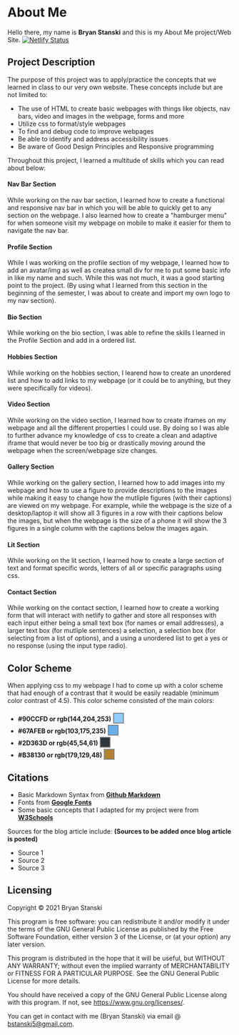# <span style="font-weight:bold">About Me</span>

Hello there, my name is **Bryan Stanski** and this is my About Me project/Web Site. [![Netlify Status](https://api.netlify.com/api/v1/badges/4e89a478-ef46-4d60-b6a5-b4724ea8b852/deploy-status)](https://app.netlify.com/sites/about-me-bryan-stanski/deploys)

## <span style="font-weight:bold">Project Description</span>

The purpose of this project was to apply/practice the concepts that we learned in class to our very own website. These concepts include but are not limited to:
* The use of HTML to create basic webpages with things like objects, nav bars, video and images in the webpage, forms and more
* Utilize css to format/style webpages
* To find and debug code to improve webpages
* Be able to identify and address accessibility issues
* Be aware of Good Design Principles and Responsive programming

Throughout this project, I learned a multitude of skills which you can read about below:

#### <span style="font-weight:bold">Nav Bar Section</span>
While working on the nav bar section, I learned how to create a functional and responsive nav bar in which you will be able to quickly get to any section on the webpage. I also learned how to create a "hamburger menu" for when someone visit my webpage on mobile to make it easier for them to navigate the nav bar. 

#### <span style="font-weight:bold">Profile Section</span>
While I was working on the profile section of my webpage, I learned how to add an avatar/img as well as createa small div for me to put some basic info in like my name and such. While this was not much, it was a good starting point to the project. (By using what I learned from this section in the beginning of the semester, I was about to create and import my own logo to my nav section).

#### <span style="font-weight:bold">Bio Section</span>
While working on the bio section, I was able to refine the skills I learned in the Profile Section and add in a ordered list.

#### <span style="font-weight:bold">Hobbies Section</span>
While working on the hobbies section, I learend how to create an unordered list and how to add links to my webpage (or it could be to anything, but they were specifically for videos).

#### <span style="font-weight:bold">Video Section</span>
While working on the video section, I learned how to create iframes on my webpage and all the different properties I could use. By doing so I was able to further advance my knowledge of css to create a clean and adaptive iframe that would never be too big or drastically moving around the webpage when the screen/webpage size changes.

#### <span style="font-weight:bold">Gallery Section</span>
While working on the gallery section, I learned how to add images into my webpage and how to use a figure to provide descriptions to the images while making it easy to change how the mutliple figures (with their captions) are viewed on my webpage. For example, while the webpage is the size of a desktop/laptop it will show all 3 figures in a row with their captions below the images, but when the webpage is the size of a phone it will show the 3 figures in a single column with the captions below the images again.

#### <span style="font-weight:bold">Lit Section</span>
While working on the lit section, I learned how to create a large section of text and format specific words, letters of all or specific paragraphs using css.

#### <span style="font-weight:bold">Contact Section</span>
While working on the contact section, I learned how to create a working form that will interact with netlify to gather and store all responses with each input either being a small text box (for names or email addresses), a larger text box (for mutliple sentences) a selection, a selection box (for selecting from a list of options), and a using a unordered list to get a yes or no response (using the input type radio).

## <span style="font-weight:bold">Color Scheme</span>

When applying css to my webpage I had to come up with a color scheme that had enough of a contrast that it would be easily readable (minimum color contrast of 4.5). This color scheme consisted of the main colors:

* <span style="font-weight:bold">#90CCFD or rgb(144,204,253)</span> <img src="Imgs/color_90ccfd.png" alt="Color #90ccfd" style="height:20px;width:20px;border: 2px solid gray;margin-bottom:-5px;margin-top:5px">
* <span style="font-weight:bold">#67AFEB or rgb(103,175,235)</span> <img src="Imgs/color_67afeb.png" alt="Color #67afeb" style="height:20px;width:20px;border: 2px solid gray;margin-bottom:-5px;margin-top:5px">
* <span style="font-weight:bold">#2D363D or rgb(45,54,61)</span> <img src="Imgs/color_2d363d.png" alt="Color #2d363d" style="height:20px;width:20px;border: 2px solid gray;margin-bottom:-5px;margin-top:5px">
* <span style="font-weight:bold">#B38130 or rgb(179,129,48)</span> <img src="Imgs/color_b38130.png" alt="Color #b38130" style="height:20px;width:20px;border: 2px solid gray;margin-bottom:-5px;margin-top:5px">

## <span style="font-weight:bold">Citations</span>

* Basic Markdown Syntax from <a href="https://docs.github.com/en/github/writing-on-github/getting-started-with-writing-and-formatting-on-github/basic-writing-and-formatting-syntax" style="font-weight:bold">Github Markdown</a>
* Fonts from <a href="https://fonts.google.com/" style="font-weight:bold">Google Fonts</a>
* Some basic concepts that I adapted for my project were from <a href="https://www.w3schools.com/" style="font-weight:bold">W3Schools</a>

Sources for the blog article include: <span style="font-weight:bold">(Sources to be added once blog article is posted)</span>
* Source 1
* Source 2
* Source 3

## <span style="font-weight:bold">Licensing</span>

Copyright &copy; 2021 Bryan Stanski

This program is free software: you can redistribute it and/or modify
it under the terms of the GNU General Public License as published by
the Free Software Foundation, either version 3 of the License, or
(at your option) any later version.

This program is distributed in the hope that it will be useful,
but WITHOUT ANY WARRANTY; without even the implied warranty of
MERCHANTABILITY or FITNESS FOR A PARTICULAR PURPOSE.  See the
GNU General Public License for more details.

You should have received a copy of the GNU General Public License
along with this program.  If not, see <https://www.gnu.org/licenses/>.

You can get in contact with me (Bryan Stanski) via email @ bstanski5@gmail.com.